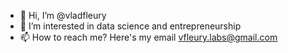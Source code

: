 - 👋 Hi, I’m @vladfleury
- 👀 I’m interested in data science and entrepreneurship
- 📫 How to reach me? Here's my email vfleury.labs@gmail.com

<!---
vladfleury/vladfleury is a ✨ special ✨ repository because its `README.md` (this file) appears on your GitHub profile.
You can click the Preview link to take a look at your changes.
--->
